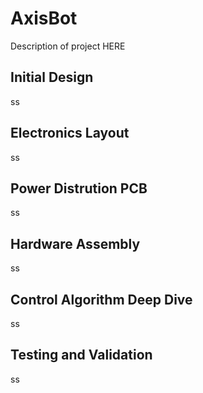 # AxisBot
Description of project HERE

## Initial Design
ss

## Electronics Layout
ss

## Power Distrution PCB
ss

## Hardware Assembly
ss

## Control Algorithm Deep Dive
ss

## Testing and Validation
ss
